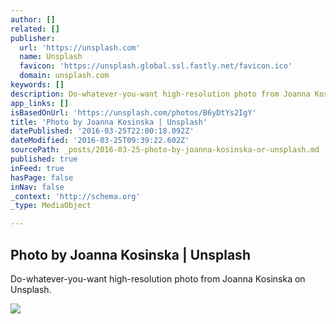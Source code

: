 ```yaml
---
author: []
related: []
publisher:
  url: 'https://unsplash.com'
  name: Unsplash
  favicon: 'https://unsplash.global.ssl.fastly.net/favicon.ico'
  domain: unsplash.com
keywords: []
description: Do-whatever-you-want high-resolution photo from Joanna Kosinska on Unsplash.
app_links: []
isBasedOnUrl: 'https://unsplash.com/photos/B6yDtYs2IgY'
title: 'Photo by Joanna Kosinska | Unsplash'
datePublished: '2016-03-25T22:00:18.092Z'
dateModified: '2016-03-25T09:39:22.602Z'
sourcePath: _posts/2016-03-25-photo-by-joanna-kosinska-or-unsplash.md
published: true
inFeed: true
hasPage: false
inNav: false
_context: 'http://schema.org'
_type: MediaObject

---
```

<article style=""><h1>Photo by Joanna Kosinska | Unsplash</h1><p>Do-whatever-you-want high-resolution photo from Joanna Kosinska on Unsplash.</p><img src="http://images.unsplash.com/photo-1447069387593-a5de0862481e?ixlib=rb-0.3.5&amp;q=80&amp;fm=jpg&amp;crop=entropy&amp;w=1080&amp;fit=max&amp;s=2b9eab49407436fcdf8c92b37d784425" /></article>